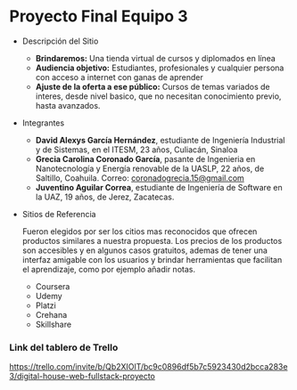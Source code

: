 # Proyecto Final Equipo 3

- Descripción del Sitio
    - **Brindaremos:** Una tienda virtual de cursos y diplomados en línea
    - **Audiencia objetivo:** Estudiantes, profesionales y cualquier persona con acceso a internet con ganas de aprender
    - **Ajuste de la oferta a ese público:** Cursos de temas variados de interes, desde nivel basico, que no necesitan conocimiento previo, hasta avanzados.
- Integrantes
    - **David Alexys García Hernández**, estudiante de Ingeniería Industrial y de Sistemas, en el ITESM, 23 años, Culiacán, Sinaloa
    - **Grecia Carolina Coronado García**, pasante de Ingenieria en Nanotecnología y Energía renovable de la UASLP, 22 años, de Saltillo, Coahuila. Correo: [coronadogrecia.15@gmail.com](mailto:coronadogrecia.15@gmail.com)
    - **Juventino Aguilar Correa**, estudiante de Ingeniería de Software en la UAZ, 19 años, de Jerez, Zacatecas.
- Sitios de Referencia

    Fueron elegidos por ser los citios mas reconocidos que ofrecen productos similares a nuestra propuesta. Los precios de los productos son accesibles y en algunos casos gratuitos, ademas de tener una interfaz amigable con los usuarios y brindar herramientas que facilitan el aprendizaje, como por ejemplo añadir notas.

    - Coursera
    - Udemy
    - Platzi
    - Crehana
    - Skillshare

### Link del tablero de Trello
https://trello.com/invite/b/Qb2XIOlT/bc9c0896df5b7c5923430d2bcca283e3/digital-house-web-fullstack-proyecto
